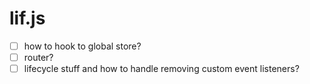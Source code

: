 # lif.js

- [ ] how to hook to global store?
- [ ] router?
- [ ] lifecycle stuff and how to handle removing custom event listeners?
